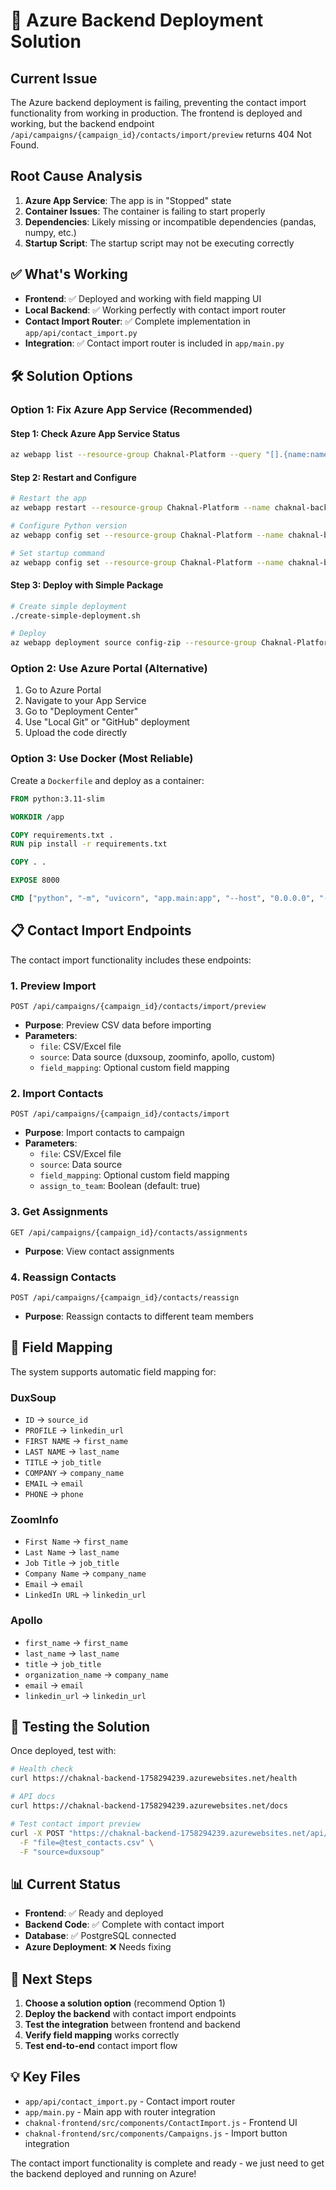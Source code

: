 # 🚀 Azure Backend Deployment Solution

## Current Issue
The Azure backend deployment is failing, preventing the contact import functionality from working in production. The frontend is deployed and working, but the backend endpoint `/api/campaigns/{campaign_id}/contacts/import/preview` returns 404 Not Found.

## Root Cause Analysis
1. **Azure App Service**: The app is in "Stopped" state
2. **Container Issues**: The container is failing to start properly
3. **Dependencies**: Likely missing or incompatible dependencies (pandas, numpy, etc.)
4. **Startup Script**: The startup script may not be executing correctly

## ✅ What's Working
- **Frontend**: ✅ Deployed and working with field mapping UI
- **Local Backend**: ✅ Working perfectly with contact import router
- **Contact Import Router**: ✅ Complete implementation in `app/api/contact_import.py`
- **Integration**: ✅ Contact import router is included in `app/main.py`

## 🛠️ Solution Options

### Option 1: Fix Azure App Service (Recommended)

#### Step 1: Check Azure App Service Status
```bash
az webapp list --resource-group Chaknal-Platform --query "[].{name:name, state:state}" --output table
```

#### Step 2: Restart and Configure
```bash
# Restart the app
az webapp restart --resource-group Chaknal-Platform --name chaknal-backend-1758294239

# Configure Python version
az webapp config set --resource-group Chaknal-Platform --name chaknal-backend-1758294239 --linux-fx-version "PYTHON|3.11"

# Set startup command
az webapp config set --resource-group Chaknal-Platform --name chaknal-backend-1758294239 --startup-file "startup.sh"
```

#### Step 3: Deploy with Simple Package
```bash
# Create simple deployment
./create-simple-deployment.sh

# Deploy
az webapp deployment source config-zip --resource-group Chaknal-Platform --name chaknal-backend-1758294239 --src chaknal-backend-simple-*.zip
```

### Option 2: Use Azure Portal (Alternative)

1. Go to Azure Portal
2. Navigate to your App Service
3. Go to "Deployment Center"
4. Use "Local Git" or "GitHub" deployment
5. Upload the code directly

### Option 3: Use Docker (Most Reliable)

Create a `Dockerfile` and deploy as a container:

```dockerfile
FROM python:3.11-slim

WORKDIR /app

COPY requirements.txt .
RUN pip install -r requirements.txt

COPY . .

EXPOSE 8000

CMD ["python", "-m", "uvicorn", "app.main:app", "--host", "0.0.0.0", "--port", "8000"]
```

## 📋 Contact Import Endpoints

The contact import functionality includes these endpoints:

### 1. Preview Import
```
POST /api/campaigns/{campaign_id}/contacts/import/preview
```
- **Purpose**: Preview CSV data before importing
- **Parameters**: 
  - `file`: CSV/Excel file
  - `source`: Data source (duxsoup, zoominfo, apollo, custom)
  - `field_mapping`: Optional custom field mapping

### 2. Import Contacts
```
POST /api/campaigns/{campaign_id}/contacts/import
```
- **Purpose**: Import contacts to campaign
- **Parameters**:
  - `file`: CSV/Excel file
  - `source`: Data source
  - `field_mapping`: Optional custom field mapping
  - `assign_to_team`: Boolean (default: true)

### 3. Get Assignments
```
GET /api/campaigns/{campaign_id}/contacts/assignments
```
- **Purpose**: View contact assignments

### 4. Reassign Contacts
```
POST /api/campaigns/{campaign_id}/contacts/reassign
```
- **Purpose**: Reassign contacts to different team members

## 🔧 Field Mapping

The system supports automatic field mapping for:

### DuxSoup
- `ID` → `source_id`
- `PROFILE` → `linkedin_url`
- `FIRST NAME` → `first_name`
- `LAST NAME` → `last_name`
- `TITLE` → `job_title`
- `COMPANY` → `company_name`
- `EMAIL` → `email`
- `PHONE` → `phone`

### ZoomInfo
- `First Name` → `first_name`
- `Last Name` → `last_name`
- `Job Title` → `job_title`
- `Company Name` → `company_name`
- `Email` → `email`
- `LinkedIn URL` → `linkedin_url`

### Apollo
- `first_name` → `first_name`
- `last_name` → `last_name`
- `title` → `job_title`
- `organization_name` → `company_name`
- `email` → `email`
- `linkedin_url` → `linkedin_url`

## 🎯 Testing the Solution

Once deployed, test with:

```bash
# Health check
curl https://chaknal-backend-1758294239.azurewebsites.net/health

# API docs
curl https://chaknal-backend-1758294239.azurewebsites.net/docs

# Test contact import preview
curl -X POST "https://chaknal-backend-1758294239.azurewebsites.net/api/campaigns/{campaign_id}/contacts/import/preview" \
  -F "file=@test_contacts.csv" \
  -F "source=duxsoup"
```

## 📊 Current Status

- **Frontend**: ✅ Ready and deployed
- **Backend Code**: ✅ Complete with contact import
- **Database**: ✅ PostgreSQL connected
- **Azure Deployment**: ❌ Needs fixing

## 🚀 Next Steps

1. **Choose a solution option** (recommend Option 1)
2. **Deploy the backend** with contact import endpoints
3. **Test the integration** between frontend and backend
4. **Verify field mapping** works correctly
5. **Test end-to-end** contact import flow

## 💡 Key Files

- `app/api/contact_import.py` - Contact import router
- `app/main.py` - Main app with router integration
- `chaknal-frontend/src/components/ContactImport.js` - Frontend UI
- `chaknal-frontend/src/components/Campaigns.js` - Import button integration

The contact import functionality is complete and ready - we just need to get the backend deployed and running on Azure!
